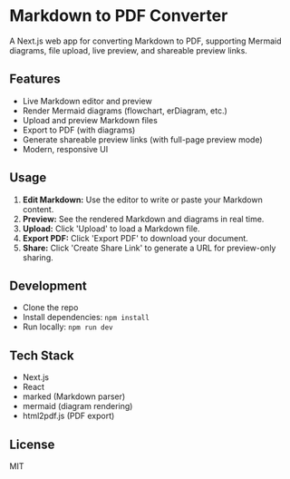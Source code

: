 # Markdown to PDF Converter

A Next.js web app for converting Markdown to PDF, supporting Mermaid diagrams, file upload, live preview, and shareable preview links.

## Features

- Live Markdown editor and preview
- Render Mermaid diagrams (flowchart, erDiagram, etc.)
- Upload and preview Markdown files
- Export to PDF (with diagrams)
- Generate shareable preview links (with full-page preview mode)
- Modern, responsive UI

## Usage

1. **Edit Markdown:** Use the editor to write or paste your Markdown content.
2. **Preview:** See the rendered Markdown and diagrams in real time.
3. **Upload:** Click 'Upload' to load a Markdown file.
4. **Export PDF:** Click 'Export PDF' to download your document.
5. **Share:** Click 'Create Share Link' to generate a URL for preview-only sharing.

## Development

- Clone the repo
- Install dependencies: `npm install`
- Run locally: `npm run dev`

## Tech Stack

- Next.js
- React
- marked (Markdown parser)
- mermaid (diagram rendering)
- html2pdf.js (PDF export)

## License

MIT
